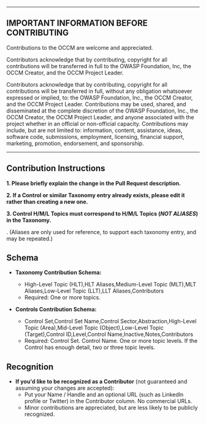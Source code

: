 ***
## IMPORTANT INFORMATION BEFORE CONTRIBUTING

Contributions to the OCCM are welcome and appreciated.

Contributors acknowledge that by contributing, copyright for all contributions will be transferred in full to the OWASP Foundation, Inc, the OCCM Creator, and the OCCM Project Leader.

Contributors acknowledge that by contributing, copyright for all contributions will be transferred in full, without any obligation whatsoever expressed or implied, to: the OWASP Foundation, Inc., the OCCM Creator, and the OCCM Project Leader. Contributions may be used, shared, and disseminated at the complete discretion of the OWASP Foundation, Inc., the OCCM Creator, the OCCM Project Leader, and anyone associated with the project whether in an official or non-official capacity. Contributions may include, but are not limited to: information, content, assistance, ideas, software code, submissions, employment, licensing, financial support, marketing, promotion, endorsement, and sponsorship.

***
## Contribution Instructions

**1.  Please briefly explain the change in the Pull Request description.**

**2.  If a Control or similar Taxonomy entry already exists, please edit it rather than creating a new one.**

**3.  Control H/M/L Topics must correspond to H/M/L Topics (*NOT ALIASES*) in the Taxonomy.**

  .  (Aliases are only used for reference, to support each taxonomy entry, and may be repeated.)

## Schema

* **Taxonomy Contribution Schema:**
  * High-Level Topic (HLT),HLT Aliases,Medium-Level Topic (MLT),MLT Aliases,Low-Level Topic (LLT),LLT Aliases,Contributors
  * Required: One or more topics.

* **Controls Contribution Schema:**
  * Control Set,Control Set Name,Control Sector,Abstraction,High-Level Topic (Area),Mid-Level Topic (Object),Low-Level Topic (Target),Control ID,Level,Control Name,Inactive,Notes,Contributors
  * Required: Control Set. Control Name. One or more topic levels. If the Control has enough detail, two or three topic levels.

## Recognition

* **If you'd like to be recognized as a Contributor** (not guaranteed and assuming your changes are accepted):
  * Put your Name / Handle and an optional URL (such as LinkedIn profile or Twitter) in the Contributor column. No commercial URLs.
  * Minor contributions are appreciated, but are less likely to be publicly recognized.
